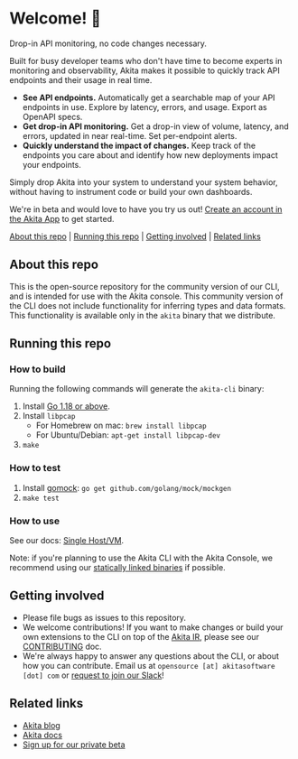 # Welcome! 👋

Drop-in API monitoring, no code changes necessary.

Built for busy developer teams who don't have time to become experts in monitoring and observability, Akita makes it possible to quickly track API endpoints and their usage in real time.

  * **See API endpoints.** Automatically get a searchable map of your API endpoints in use. Explore by latency, errors, and usage. Export as OpenAPI specs.
  * **Get drop-in API monitoring.** Get a drop-in view of volume, latency, and errors, updated in near real-time. Set per-endpoint alerts.
  * **Quickly understand the impact of changes.** Keep track of the endpoints you care about and identify how new deployments impact your endpoints.

Simply drop Akita into your system to understand your system behavior, without having to instrument code or build your own dashboards.

We're in beta and would love to have you try us out! [Create an account in the Akita App](https://app.akita.software/login?sign_up) to get started.

  [About this repo](#about-this-repo)
| [Running this repo](#running-this-repo)
| [Getting involved](#getting-involved)
| [Related links](#related-links)

## About this repo
This is the open-source repository for the community version of our CLI, and is
intended for use with the Akita console. This community version of the CLI does
not include functionality for inferring types and data formats. This
functionality is available only in the `akita` binary that we distribute.

## Running this repo

### How to build
Running the following commands will generate the `akita-cli` binary:
1. Install [Go 1.18 or above](https://golang.org/doc/install). 
2. Install `libpcap`
    - For Homebrew on mac: `brew install libpcap`
    - For Ubuntu/Debian: `apt-get install libpcap-dev`
3. `make`


### How to test

1. Install [gomock](https://github.com/golang/mock): `go get github.com/golang/mock/mockgen`
2. `make test`

### How to use

See our docs: [Single Host/VM](https://docs.akita.software/docs/run-locally).

Note: if you're planning to use the Akita CLI with the Akita Console, we recommend using our [statically linked binaries](https://github.com/akitasoftware/akita-cli/releases) if possible.

## Getting involved
* Please file bugs as issues to this repository.
* We welcome contributions! If you want to make changes or build your own
  extensions to the CLI on top of the
  [Akita IR](https://github.com/akitasoftware/akita-ir), please see our
  [CONTRIBUTING](CONTRIBUTING.md) doc.
* We're always happy to answer any questions about the CLI, or about how you
  can contribute. Email us at `opensource [at] akitasoftware [dot] com` or
  [request to join our Slack](https://docs.google.com/forms/d/e/1FAIpQLSfF-Mf4Li_DqysCHy042IBfvtpUDHGYrV6DOHZlJcQV8OIlAA/viewform?usp=sf_link)!

## Related links
* [Akita blog](https://www.akitasoftware.com/blog)
* [Akita docs](https://docs.akita.software/)
* [Sign up for our private beta](https://www.akitasoftware.com/beta-signup)
